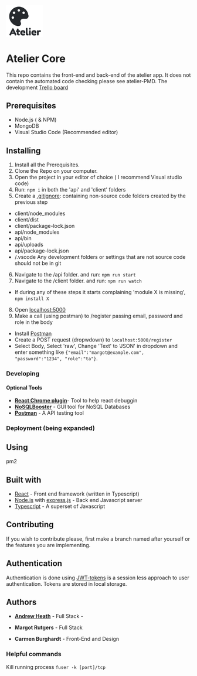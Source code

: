 
<div >
  <img src="./logo.png" width="100" >
</div>

# Atelier Core

This repo contains the front-end and back-end of the atelier app. 
It does not contain the automated code checking please see atelier-PMD.
The development [Trello board](https://trello.com/b/UBKdT7aZ/atelier-prototype)
## Prerequisites
* Node.js ( & NPM)
* MongoDB
* Visual Studio Code (Recommended editor)

## Installing

1. Install all the Prerequisites.
2. Clone the Repo on your computer.
3. Open the project in your editor of choice ( I recommend Visual studio code) 
4. Run: `npm i` in both the 'api' and 'client' folders
5. Create a [.gitignore](https://git-scm.com/docs/gitignore): containing non-source code folders created by the previous step 
* client/node_modules
* client/dist
* client/package-lock.json
* api/node_modules
* api/bin
* api/uploads
* api/package-lock.json
* /.vscode
Any development folders or settings that are not source code should not be in git
6. Navigate to the /api folder. and run:
`npm run start`
7. Navigate to the /client folder. and run:
`npm run watch`
- If during any of these steps it starts complaining 'module X is missing', `npm install X`
8. Open [localhost:5000](localhost:5000)
9. Make a call  (using postman) to /register passing email, password and role in the body
- Install [Postman](https://www.getpostman.com/)
- Create a POST request (dropwdown) to `localhost:5000/register`
- Select Body, Select 'raw', Change 'Text' to 'JSON' in dropdown and enter something like `{"email":"margot@example.com", "password":"1234", "role":"ta"}`.

### Developing
#### Optional Tools
* **[React Chrome plugin](https://chrome.google.com/webstore/detail/react-developer-tools/fmkadmapgofadopljbjfkapdkoienihi?hl=en)**- Tool to help react debuggin
* **[NoSQLBooster](https://nosqlbooster.com/)** - GUI tool for NoSQL Databases
* **[Postman](https://www.getpostman.com/)** - A API testing tool

### Deployment (being expanded)
## Using
pm2
## Built with 

* [React](https://reactjs.org/) - Front end framework (written in Typescript)
* [Node.js](https://nodejs.org/en/)  with [express.js](https://expressjs.com/) - Back end Javascript server
* [Typescript](https://www.typescriptlang.org/) - A superset of Javascript

## Contributing
If you wish to contribute please, first make a branch named after yourself or the features you are implementing.

## Authentication 
Authentication is done using [JWT-tokens](https://jwt.io/) is a session less approach to user authentication.
Tokens are stored in local storage.


## Authors

* **[Andrew Heath](mailto:a.j.heath@student.utwente.nl)** - Full Stack - 

* **Margot Rutgers** - Full Stack

* **Carmen Burghardt** - Front-End and Design



### Helpful commands

Kill running process
`fuser -k [port]/tcp` 
